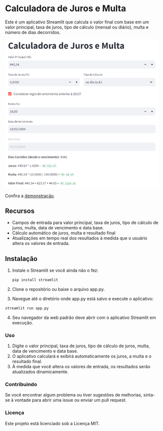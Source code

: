 # Calculadora de Juros e Multa

Este é um aplicativo Streamlit que calcula o valor final com base em um valor principal, taxa de juros, tipo de cálculo (mensal ou diário), multa e número de dias decorridos.

![Calculadora de Juros e Multa](app_preview.png)

Confira a [demonstração](https://calculadora-juros-multa-boleto.streamlit.app/).

## Recursos

- Campos de entrada para valor principal, taxa de juros, tipo de cálculo de juros, multa, data de vencimento e data base.
- Cálculo automático de juros, multa e resultado final
- Atualizações em tempo real dos resultados à medida que o usuário altera os valores de entrada.

## Instalação

1. Instale o Streamlit se você ainda não o fez:
   ```bash
   pip install streamlit
   ```

2. Clone o repositório ou baixe o arquivo app.py.

3. Navegue até o diretório onde app.py está salvo e execute o aplicativo:

```bash
streamlit run app.py
```

4. Seu navegador da web padrão deve abrir com o aplicativo Streamlit em execução.

### Uso
1. Digite o valor principal, taxa de juros, tipo de cálculo de juros, multa, data de vencimento e data base.
2. O aplicativo calculará e exibirá automaticamente os juros, a multa e o resultado final.
3. À medida que você altera os valores de entrada, os resultados serão atualizados dinamicamente.

### Contribuindo
Se você encontrar algum problema ou tiver sugestões de melhorias, sinta-se à vontade para abrir uma issue ou enviar um pull request.

### Licença
Este projeto está licenciado sob a Licença MIT.
